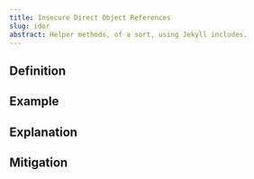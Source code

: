 ```yaml
---
title: Insecure Direct Object References
slug: idor
abstract: Helper methods, of a sort, using Jekyll includes.
---
```


## Definition


## Example


## Explanation


## Mitigation